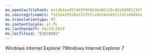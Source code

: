 ```yaml
---
ms.openlocfilehash: e41db4ea925465f96862be06128c461890052307
ms.sourcegitcommit: f1d16425528e237257ca3b58eb49217a514849ea
ms.translationtype: MT
ms.contentlocale: pl-PL
ms.lasthandoff: 04/24/2019
ms.locfileid: "63878892"
---
```

<span data-ttu-id="37e34-101">Windows Internet Explorer 7</span><span class="sxs-lookup"><span data-stu-id="37e34-101">Windows Internet Explorer 7</span></span>